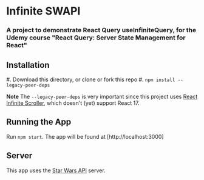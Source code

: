 # Infinite SWAPI

### A project to demonstrate React Query useInfiniteQuery, for the Udemy course "React Query: Server State Management for React"

## Installation

#. Download this directory, or clone or fork this repo
#. `npm install --legacy-peer-deps`

**Note** The `--legacy-peer-deps` is very important since this project uses [React Infinite Scroller](https://www.npmjs.com/package/react-infinite-scroller), which doesn't (yet) support React 17.

## Running the App

Run `npm start`. The app will be found at [http://localhost:3000]

## Server

This app uses the [Star Wars API](https://swapi.py4e.com/) server.
